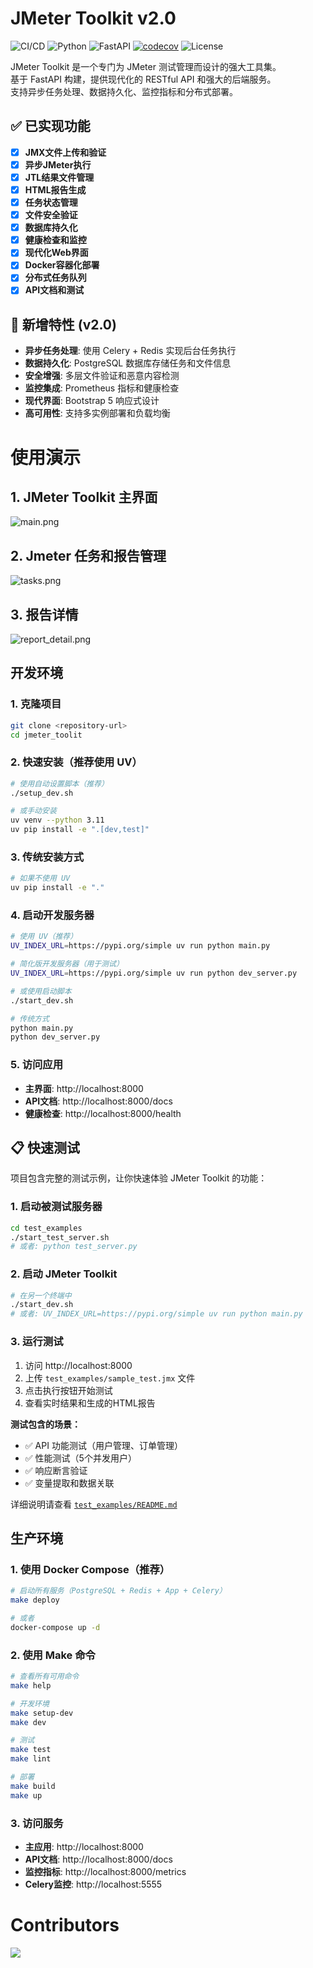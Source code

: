 # JMeter Toolkit v2.0

![CI/CD](https://github.com/lihuacai168/jmeter_toolit/actions/workflows/ci.yml/badge.svg)
![Python](https://img.shields.io/badge/python-3.9%2B-blue.svg)
![FastAPI](https://img.shields.io/badge/FastAPI-0.104%2B-green.svg)
[![codecov](https://codecov.io/gh/lihuacai168/jmeter_toolit/branch/master/graph/badge.svg)](https://codecov.io/gh/lihuacai168/jmeter_toolit)
![License](https://img.shields.io/badge/license-MIT-blue.svg)

JMeter Toolkit 是一个专门为 JMeter 测试管理而设计的强大工具集。  
基于 FastAPI 构建，提供现代化的 RESTful API 和强大的后端服务。  
支持异步任务处理、数据持久化、监控指标和分布式部署。

## ✅ 已实现功能

- [x] **JMX文件上传和验证**
- [x] **异步JMeter执行**
- [x] **JTL结果文件管理**
- [x] **HTML报告生成**
- [x] **任务状态管理**
- [x] **文件安全验证**
- [x] **数据库持久化**
- [x] **健康检查和监控**
- [x] **现代化Web界面**
- [x] **Docker容器化部署**
- [x] **分布式任务队列**
- [x] **API文档和测试**

## 🚀 新增特性 (v2.0)

- **异步任务处理**: 使用 Celery + Redis 实现后台任务执行
- **数据持久化**: PostgreSQL 数据库存储任务和文件信息
- **安全增强**: 多层文件验证和恶意内容检测
- **监控集成**: Prometheus 指标和健康检查
- **现代界面**: Bootstrap 5 响应式设计
- **高可用性**: 支持多实例部署和负载均衡


# 使用演示
## 1. JMeter Toolkit 主界面
![main.png](docs/main.png)
## 2. Jmeter 任务和报告管理
![tasks.png](docs/tasks.png)

## 3. 报告详情
![report_detail.png](docs/report_detail.png)
## 开发环境

### 1. 克隆项目
```bash
git clone <repository-url>
cd jmeter_toolit
```

### 2. 快速安装（推荐使用 UV）
```bash
# 使用自动设置脚本（推荐）
./setup_dev.sh

# 或手动安装
uv venv --python 3.11
uv pip install -e ".[dev,test]"
```

### 3. 传统安装方式
```bash
# 如果不使用 UV
uv pip install -e "."
```

### 4. 启动开发服务器
```bash
# 使用 UV（推荐）
UV_INDEX_URL=https://pypi.org/simple uv run python main.py

# 简化版开发服务器（用于测试）
UV_INDEX_URL=https://pypi.org/simple uv run python dev_server.py

# 或使用启动脚本
./start_dev.sh

# 传统方式
python main.py
python dev_server.py
```

### 5. 访问应用
- **主界面**: http://localhost:8000
- **API文档**: http://localhost:8000/docs
- **健康检查**: http://localhost:8000/health

## 📋 快速测试

项目包含完整的测试示例，让你快速体验 JMeter Toolkit 的功能：

### 1. 启动被测试服务器
```bash
cd test_examples
./start_test_server.sh
# 或者: python test_server.py
```

### 2. 启动 JMeter Toolkit
```bash
# 在另一个终端中
./start_dev.sh
# 或者: UV_INDEX_URL=https://pypi.org/simple uv run python main.py
```

### 3. 运行测试
1. 访问 http://localhost:8000
2. 上传 `test_examples/sample_test.jmx` 文件
3. 点击执行按钮开始测试
4. 查看实时结果和生成的HTML报告

**测试包含的场景：**
- ✅ API 功能测试（用户管理、订单管理）
- ✅ 性能测试（5个并发用户）
- ✅ 响应断言验证
- ✅ 变量提取和数据关联

详细说明请查看 [`test_examples/README.md`](test_examples/README.md)

## 生产环境

### 1. 使用 Docker Compose（推荐）
```bash
# 启动所有服务（PostgreSQL + Redis + App + Celery）
make deploy

# 或者
docker-compose up -d
```

### 2. 使用 Make 命令
```bash
# 查看所有可用命令
make help

# 开发环境
make setup-dev
make dev

# 测试
make test
make lint

# 部署
make build
make up
```

### 3. 访问服务
- **主应用**: http://localhost:8000
- **API文档**: http://localhost:8000/docs
- **监控指标**: http://localhost:8000/metrics
- **Celery监控**: http://localhost:5555




# Contributors
<a href="https://github.com/lihuacai168/Jmeter-Toolkit/graphs/contributors">
  <img src="https://contrib.rocks/image?repo=lihuacai168/Jmeter-Toolkit" />
</a>
